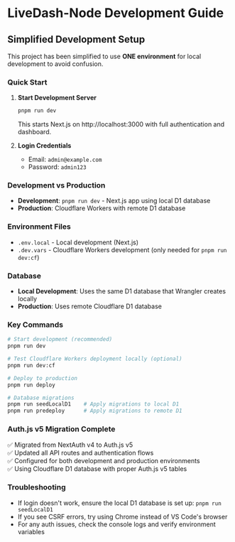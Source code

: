 # LiveDash-Node Development Guide

## Simplified Development Setup

This project has been simplified to use **ONE environment** for local development to avoid confusion.

### Quick Start

1. **Start Development Server**

   ```bash
   pnpm run dev
   ```

   This starts Next.js on http://localhost:3000 with full authentication and dashboard.

2. **Login Credentials**
   - Email: `admin@example.com`
   - Password: `admin123`

### Development vs Production

- **Development**: `pnpm run dev` - Next.js app using local D1 database
- **Production**: Cloudflare Workers with remote D1 database

### Environment Files

- `.env.local` - Local development (Next.js)
- `.dev.vars` - Cloudflare Workers development (only needed for `pnpm run dev:cf`)

### Database

- **Local Development**: Uses the same D1 database that Wrangler creates locally
- **Production**: Uses remote Cloudflare D1 database

### Key Commands

```bash
# Start development (recommended)
pnpm run dev

# Test Cloudflare Workers deployment locally (optional)
pnpm run dev:cf

# Deploy to production
pnpm run deploy

# Database migrations
pnpm run seedLocalD1    # Apply migrations to local D1
pnpm run predeploy      # Apply migrations to remote D1
```

### Auth.js v5 Migration Complete

✅ Migrated from NextAuth v4 to Auth.js v5  
✅ Updated all API routes and authentication flows  
✅ Configured for both development and production environments  
✅ Using Cloudflare D1 database with proper Auth.js v5 tables

### Troubleshooting

- If login doesn't work, ensure the local D1 database is set up: `pnpm run seedLocalD1`
- If you see CSRF errors, try using Chrome instead of VS Code's browser
- For any auth issues, check the console logs and verify environment variables
